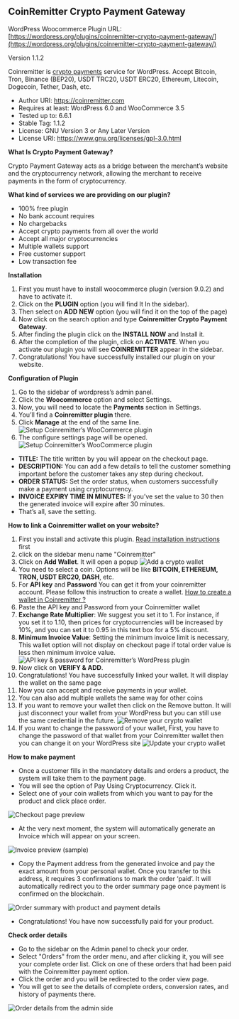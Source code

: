 CoinRemitter Crypto Payment Gateway
-----------------------------------------------------------
WordPress Woocommerce Plugin URL: [https://wordpress.org/plugins/coinremitter-crypto-payment-gateway/](https://wordpress.org/plugins/coinremitter-crypto-payment-gateway/)

Version 1.1.2

Coinremitter is [crypto payments](http://coinremitter.com) service for WordPress. Accept Bitcoin, Tron, Binance (BEP20), USDT TRC20, USDT ERC20, Ethereum, Litecoin, Dogecoin, Tether, Dash, etc.

* Author URI: https://coinremitter.com
* Requires at least: WordPress 6.0 and WooCommerce 3.5
* Tested up to: 6.6.1
* Stable Tag: 1.1.2
* License: GNU Version 3 or Any Later Version
* License URI: https://www.gnu.org/licenses/gpl-3.0.html


**What Is Crypto Payment Gateway?**

Crypto Payment Gateway acts as a bridge between the merchant’s website and the cryptocurrency network, allowing the merchant to receive payments in the form of cryptocurrency.


**What kind of services we are providing on our plugin?**

* 100% free plugin
* No bank account requires
* No chargebacks
* Accept crypto payments from all over the world
* Accept all major cryptocurrencies
* Multiple wallets support
* Free customer support
* Low transaction fee

**Installation**
1. First you must have to install woocommerce plugin (version 9.0.2) and have to activate it.
2. Click on the **PLUGIN** option (you will find It In the sidebar). 	
3. Then select on **ADD NEW** option (you will find it on the top of the page)
4. Now click on the search option and type **Coinremitter Crypto Payment Gateway**.
5. After finding the plugin click on the **INSTALL NOW** and Install it.
6. After the completion of the plugin, click on **ACTIVATE**. When you activate our plugin you will see **COINREMITTER** appear in the sidebar.
7. Congratulations! You have successfully installed our plugin on your website.


**Configuration of Plugin**
1. Go to the sidebar of wordpress’s admin panel.
2. Click the **Woocommerce** option and select Settings.
3. Now, you will need to locate the **Payments** section in Settings.
4. You’ll find a **Coinremitter plugin** there.
5. Click **Manage** at the end of the same line.
![Setup Coinremitter’s WooCommerce plugin](https://coinremitter.com/assets/img/screenshots/woocomerce_plugin/configure_1.png)
6. The configure settings page will be opened.
![Setup Coinremitter’s WooCommerce plugin](https://coinremitter.com/assets/img/screenshots/woocomerce_plugin/screenshot-5.png)
* **TITLE:** The title written by you will appear on the checkout page.
* **DESCRIPTION:** You can add a few details to tell the customer something important before the customer takes any step during checkout.
* **ORDER STATUS:** Set the order status, when customers successfully make a payment using cryptocurrency.
* **INVOICE EXPIRY TIME IN MINUTES:** If you’ve set the value to 30 then the generated invoice will expire after 30 minutes.
* That’s all, save the setting.


**How to link a Coinremitter wallet on your website?**

1. First you install and activate this plugin. [Read installation instructions](#installation) first
2. click on the sidebar menu name "Coinremitter"
3. Click on **Add Wallet**. It will open a popup
![Add a crypto wallet](https://coinremitter.com/assets/img/screenshots/woocomerce_plugin/screenshot-1.png)
4. You need to select a coin. Options will be like **BITCOIN, ETHEREUM, TRON, USDT ERC20, DASH**, etc.
5. For **API key** and **Password** You can get it from your coinremitter account. Please follow this instruction to create a wallet. [How to create a wallet in Coinremitter ?](https://blog.coinremitter.com/how-to-create-a-wallet-on-coinremitter)
6. Paste the API key and Password from your Coinremitter wallet
7. **Exchange Rate Multiplier**: We suggest you set it to 1. For instance, if you set it to 1.10, then prices for cryptocurrencies will be increased by 10%, and you can set it to 0.95 in this text box for a 5% discount.
8. **Minimum Invoice Value**: Setting the minimum invoice limit is necessary, This wallet option will not display on checkout page if total order value is less then minimum invoice value.
![API key & password for Coinremitter’s WordPress plugin](https://coinremitter.com/assets/img/screenshots/woocomerce_plugin/screenshot-2.png)
9. Now click on **VERIFY & ADD**.
10. Congratulations! You have successfully linked your wallet. It will display the wallet on the same page
11. Now you can accept and receive payments in your wallet.
12. You can also add multiple wallets the same way for other coins
13. If you want to remove your wallet then click on the Remove button. It will just disconnect your wallet from your WordPress but you can still use the same credential in the future.
![Remove your crypto wallet](https://coinremitter.com/assets/img/screenshots/woocomerce_plugin/screenshot-4.png)
14. If you want to change the password of your wallet, First, you have to change the password of that wallet from your Coinremitter wallet then you can change it on your WordPress site
![Update your crypto wallet](https://coinremitter.com/assets/img/screenshots/woocomerce_plugin/screenshot-3.png)


**How to make payment**
* Once a customer fills in the mandatory details and orders a product, the system will take them to the payment page.
* You will see the option of Pay Using Cryptocurrency. Click it.
* Select one of your coin wallets from which you want to pay for the product and click place order.

![Checkout page preview](https://coinremitter.com/assets/img/screenshots/woocomerce_plugin/screenshot-7.png)

* At the very next moment, the system will automatically generate an Invoice which will appear on your screen.

![Invoice preview (sample)](https://coinremitter.com/assets/img/screenshots/woocomerce_plugin/screenshot-8.png)

* Copy the Payment address from the generated invoice and pay the exact amount from your personal wallet. Once you transfer to this address, it requires 3 confirmations to mark the order ‘paid’. It will automatically redirect you to the order summary page once payment is confirmed on the blockchain.

![Order summary with product and payment details](https://coinremitter.com/assets/img/screenshots/woocomerce_plugin/screenshot-9.png)

* Congratulations! You have now successfully paid for your product.

**Check order details**

* Go to the sidebar on the Admin panel to check your order.
* Select "Orders" from the order menu, and after clicking it, you will see your complete order list. Click on one of these orders that had been paid with the Coinremitter payment option.
* Click the order and you will be redirected to the order view page.
* You will get to see the details of complete orders, conversion rates, and history of payments there.

![Order details from the admin side](https://coinremitter.com/assets/img/screenshots/woocomerce_plugin/screenshot-6.png)

